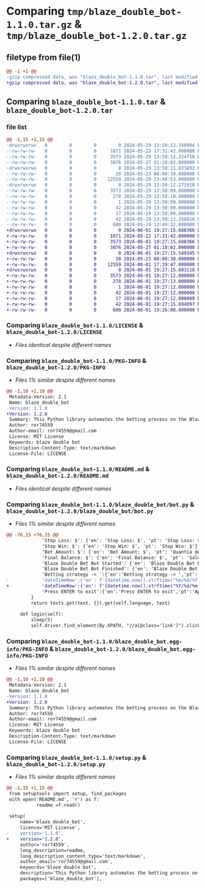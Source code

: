 # Comparing `tmp/blaze_double_bot-1.1.0.tar.gz` & `tmp/blaze_double_bot-1.2.0.tar.gz`

## filetype from file(1)

```diff
@@ -1 +1 @@
-gzip compressed data, was "blaze_double_bot-1.1.0.tar", last modified: Wed May 29 13:50:12 2024, max compression
+gzip compressed data, was "blaze_double_bot-1.2.0.tar", last modified: Sat Jun  1 19:27:15 2024, max compression
```

## Comparing `blaze_double_bot-1.1.0.tar` & `blaze_double_bot-1.2.0.tar`

### file list

```diff
@@ -1,15 +1,15 @@
-drwxrwxrwx   0        0        0        0 2024-05-29 13:50:12.348904 blaze_double_bot-1.1.0/
--rw-rw-rw-   0        0        0     1071 2024-05-22 17:31:42.000000 blaze_double_bot-1.1.0/LICENSE
--rw-rw-rw-   0        0        0     3573 2024-05-29 13:50:12.324716 blaze_double_bot-1.1.0/PKG-INFO
--rw-rw-rw-   0        0        0     3076 2024-05-27 01:18:02.000000 blaze_double_bot-1.1.0/README.md
-drwxrwxrwx   0        0        0        0 2024-05-29 13:50:11.833492 blaze_double_bot-1.1.0/blaze_double_bot/
--rw-rw-rw-   0        0        0       20 2024-05-23 00:00:30.000000 blaze_double_bot-1.1.0/blaze_double_bot/__init__.py
--rw-rw-rw-   0        0        0    12559 2024-05-29 13:48:53.000000 blaze_double_bot-1.1.0/blaze_double_bot/bot.py
-drwxrwxrwx   0        0        0        0 2024-05-29 13:50:12.271918 blaze_double_bot-1.1.0/blaze_double_bot.egg-info/
--rw-rw-rw-   0        0        0     3573 2024-05-29 13:50:09.000000 blaze_double_bot-1.1.0/blaze_double_bot.egg-info/PKG-INFO
--rw-rw-rw-   0        0        0      278 2024-05-29 13:50:10.000000 blaze_double_bot-1.1.0/blaze_double_bot.egg-info/SOURCES.txt
--rw-rw-rw-   0        0        0        1 2024-05-29 13:50:09.000000 blaze_double_bot-1.1.0/blaze_double_bot.egg-info/dependency_links.txt
--rw-rw-rw-   0        0        0       42 2024-05-29 13:50:09.000000 blaze_double_bot-1.1.0/blaze_double_bot.egg-info/requires.txt
--rw-rw-rw-   0        0        0       17 2024-05-29 13:50:09.000000 blaze_double_bot-1.1.0/blaze_double_bot.egg-info/top_level.txt
--rw-rw-rw-   0        0        0       42 2024-05-29 13:50:12.350816 blaze_double_bot-1.1.0/setup.cfg
--rw-rw-rw-   0        0        0      600 2024-05-29 13:49:32.000000 blaze_double_bot-1.1.0/setup.py
+drwxrwxrwx   0        0        0        0 2024-06-01 19:27:15.688366 blaze_double_bot-1.2.0/
+-rw-rw-rw-   0        0        0     1071 2024-05-22 17:31:42.000000 blaze_double_bot-1.2.0/LICENSE
+-rw-rw-rw-   0        0        0     3573 2024-06-01 19:27:15.688366 blaze_double_bot-1.2.0/PKG-INFO
+-rw-rw-rw-   0        0        0     3076 2024-05-27 01:18:02.000000 blaze_double_bot-1.2.0/README.md
+drwxrwxrwx   0        0        0        0 2024-06-01 19:27:15.549345 blaze_double_bot-1.2.0/blaze_double_bot/
+-rw-rw-rw-   0        0        0       20 2024-05-23 00:00:30.000000 blaze_double_bot-1.2.0/blaze_double_bot/__init__.py
+-rw-rw-rw-   0        0        0    12559 2024-06-01 17:19:47.000000 blaze_double_bot-1.2.0/blaze_double_bot/bot.py
+drwxrwxrwx   0        0        0        0 2024-06-01 19:27:15.683118 blaze_double_bot-1.2.0/blaze_double_bot.egg-info/
+-rw-rw-rw-   0        0        0     3573 2024-06-01 19:27:12.000000 blaze_double_bot-1.2.0/blaze_double_bot.egg-info/PKG-INFO
+-rw-rw-rw-   0        0        0      278 2024-06-01 19:27:13.000000 blaze_double_bot-1.2.0/blaze_double_bot.egg-info/SOURCES.txt
+-rw-rw-rw-   0        0        0        1 2024-06-01 19:27:12.000000 blaze_double_bot-1.2.0/blaze_double_bot.egg-info/dependency_links.txt
+-rw-rw-rw-   0        0        0       42 2024-06-01 19:27:12.000000 blaze_double_bot-1.2.0/blaze_double_bot.egg-info/requires.txt
+-rw-rw-rw-   0        0        0       17 2024-06-01 19:27:12.000000 blaze_double_bot-1.2.0/blaze_double_bot.egg-info/top_level.txt
+-rw-rw-rw-   0        0        0       42 2024-06-01 19:27:15.694097 blaze_double_bot-1.2.0/setup.cfg
+-rw-rw-rw-   0        0        0      600 2024-06-01 19:26:00.000000 blaze_double_bot-1.2.0/setup.py
```

### Comparing `blaze_double_bot-1.1.0/LICENSE` & `blaze_double_bot-1.2.0/LICENSE`

 * *Files identical despite different names*

### Comparing `blaze_double_bot-1.1.0/PKG-INFO` & `blaze_double_bot-1.2.0/PKG-INFO`

 * *Files 1% similar despite different names*

```diff
@@ -1,10 +1,10 @@
 Metadata-Version: 2.1
 Name: blaze_double_bot
-Version: 1.1.0
+Version: 1.2.0
 Summary: This Python library automates the betting process on the Blaze Double
 Author: ror74559
 Author-email: ror74559@gmail.com
 License: MIT License
 Keywords: blaze double bot
 Description-Content-Type: text/markdown
 License-File: LICENSE
```

### Comparing `blaze_double_bot-1.1.0/README.md` & `blaze_double_bot-1.2.0/README.md`

 * *Files identical despite different names*

### Comparing `blaze_double_bot-1.1.0/blaze_double_bot/bot.py` & `blaze_double_bot-1.2.0/blaze_double_bot/bot.py`

 * *Files 1% similar despite different names*

```diff
@@ -76,15 +76,15 @@
             'Stop Loss: $': {'en': 'Stop Loss: $', 'pt': 'Stop Loss: $'},
             'Stop Win: $': {'en': 'Stop Win: $', 'pt': 'Stop Win: $'},
             'Bet Amount: $': {'en': 'Bet Amount: $', 'pt': 'Quantia de Aposta: $'},
             'Final Balance: $': {'en': 'Final Balance: $', 'pt': 'Saldo Final: $'},
             'Blaze Double Bet Bot Started': {'en': 'Blaze Double Bet Bot Started', 'pt': 'Robô de Aposta Blaze Double Iniciado'},
             'Blaze Double Bet Bot Finished': {'en': 'Blaze Double Bet Bot Finished', 'pt': 'Robô de Aposta Blaze Double Finalizado'},
             'Betting strategy -> ':{'en':'Betting strategy -> ','pt':'Estratégia de aposta -> '},
-            'dateTimeNow':{'en': f'{datetime.now().strftime("%m/%d/%Y %H:%M:%S")}','pt':f'{datetime.now().strftime("%d/%m/%Y %H:%M:%S")}'},
+            'dateTimeNow':{'en': f'{datetime.now().strftime("%Y/%d/%m %H:%M:%S")}','pt':f'{datetime.now().strftime("%d/%m/%Y %H:%M:%S")}'},
             'Press ENTER to exit':{'en':'Press ENTER to exit','pt':'Aperte ENTER para sair'}
         }
         return texts.get(text, {}).get(self.language, text)
 
     def login(self):
         sleep(5)
         self.driver.find_element(By.XPATH, "//a[@class='link']").click()
```

### Comparing `blaze_double_bot-1.1.0/blaze_double_bot.egg-info/PKG-INFO` & `blaze_double_bot-1.2.0/blaze_double_bot.egg-info/PKG-INFO`

 * *Files 1% similar despite different names*

```diff
@@ -1,10 +1,10 @@
 Metadata-Version: 2.1
 Name: blaze_double_bot
-Version: 1.1.0
+Version: 1.2.0
 Summary: This Python library automates the betting process on the Blaze Double
 Author: ror74559
 Author-email: ror74559@gmail.com
 License: MIT License
 Keywords: blaze double bot
 Description-Content-Type: text/markdown
 License-File: LICENSE
```

### Comparing `blaze_double_bot-1.1.0/setup.py` & `blaze_double_bot-1.2.0/setup.py`

 * *Files 1% similar despite different names*

```diff
@@ -1,15 +1,15 @@
 from setuptools import setup, find_packages
 with open('README.md', 'r') as f:
           readme =f.read()
 
 setup(
     name='blaze_double_bot',
     licence='MIT License',
-    version='1.1.0',
+    version='1.2.0',
     author='ror74559',
     long_description=readme,
     long_description_content_type='text/markdown',
     author_email='ror74559@gmail.com',
     keywords='blaze double bot',
     description='This Python library automates the betting process on the Blaze Double',
     packages=['blaze_double_bot'],
```

